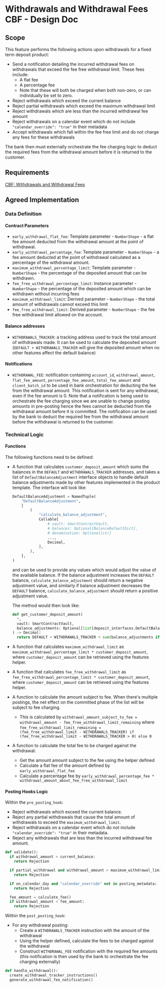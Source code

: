 # Withdrawals and Withdrawal Fees CBF - Design Doc

## Scope

This feature performs the following actions upon withdrawals for a fixed term deposit product:

- Send a notification detailing the incurred withdrawal fees on withdrawals that exceed the fee free withdrawal limit. These fees include:
  - A flat fee
  - A percentage fee
  - Note that these will both be charged when both non-zero, or can individually be set to zero.
- Reject withdrawals which exceed the current balance
- Reject partial withdrawals which exceed the maximum withdrawal limit
- Reject withdrawals which are less than the incurred withdrawal fee amount
- Reject withdrawals on a calendar event which do not include `"calendar_override": "true"` in their metadata
- Accept withdrawals which fall within the fee free limit and do not charge any fees for these withdrawals

The bank then must externally orchestrate the fee charging logic to deduct the required fees from the withdrawal amount before it is returned to the customer.

## Requirements

[CBF: Withdrawals and Withdrawal Fees](https://pennyworth.atlassian.net/browse/CPP-2092)

## Agreed Implementation

### Data Definition

#### Contract Parameters

- `early_withdrawal_flat_fee`: Template parameter - `NumberShape` - a flat fee amount deducted from the withdrawal amount at the point of withdrawal.
- `early_withdrawal_percentage_fee`: Template parameter - `NumberShape` - a fee amount deducted at the point of withdrawal calculated as a percentage of the withdrawal amount.
- `maximum_withdrawal_percentage_limit`: Template parameter - `NumberShape` - the percentage of the deposited amount that can be withdrawn.
- `fee_free_withdrawal_percentage_limit`: Instance parameter - `NumberShape` - the percentage of the deposited amount which can be withdrawn without incurring fees
- `maximum_withdrawal_limit`: Derived parameter - `NumberShape` - the total amount of withdrawals cannot exceed this limit
- `fee_free_withdrawal_limit`: Derived parameter - `NumberShape` - the fee free withdrawal limit allowed on the account.

#### Balance addresses

- `WITHDRAWALS_TRACKER`: a tracking address used to track the total amount of withdrawals made. It can be used to calculate the deposited amount (`DEFAULT + WITHDRAWALS_TRACKER` will give the deposited amount when no other features affect the default balance)

#### Notifications

- `WITHDRAWAL_FEE`: notification containing `account_id`, `withdrawal_amount`, `flat_fee_amount`, `percentage_fee_amount`, `total_fee_amount` and `client_batch_id` to be used in bank orchestration for deducting the fee from the withdrawal amount. This notification is sent for any withdrawal, even if the fee amount is 0. Note that a notification is being used to orchestrate the fee charging since we are unable to change posting amounts in pre-posting hence the fees cannot be deducted from the withdrawal amount before it is committed. The notification can be used by the bank to deduct the required fee from the withdrawal amount before the withdrawal is returned to the customer.

### Technical Logic

#### Functions

The following functions need to be defined:

- A function that calculates `customer_deposit_amount` which sums the balances in the `DEFAULT` and `WITHDRAWALS_TRACKER` addresses, and takes a list of `DefaultBalanceAdjustment` interface objects to handle default balance adjustments made by other features implemented in the product template. The interface will look like:

  ```python
  DefaultBalanceAdjustment = NamedTuple(
      "DefaultBalanceAdjustment",
      [
          (
              "calculate_balance_adjustment",
              Callable[
                  # vault: SmartContractVault,
                  # balances: Optional[BalanceDefaultDict],
                  # denomination: Optional[str]
                  ...,
                  Decimal,
              ],
          ),
      ],
  )
  ```

  and can be used to provide any values which would adjust the value of the available balance. If the balance adjustment increases the `DEFAULT` balance, `calculate_balance_adjustment` should return a negative adjustment value, and similarly if balance adjustment decreases the `DEFAULT` balance, `calculate_balance_adjustment` should return a positive adjustment value.

  The method would then look like:

  ```python
  def get_customer_deposit_amount(
    *,
    vault: SmartContractVault,
    balance_adjustments: Optional[list[deposit_interfaces.DefaultBalanceAdjustment]] = None,
  ) -> Decimal:
    return DEFAULT + WITHDRAWALS_TRACKER + sum(balance_adjustments if balance_adjustments else [])
  ```

- A function that calculates `maximum_withdrawal_limit` as `maximum_withdrawal_percentage_limit * customer_deposit_amount`, where `customer_deposit_amount` can be retrieved using the features helper.
- A function that calculates `fee_free_withdrawal_limit` as `fee_free_withdrawal_percentage_limit * customer_deposit_amount`, where `customer_deposit_amount` can be retrieved using the features helper.
- A function to calculate the amount subject to fee. When there's multiple postings, the net effect on the committed phase of the list will be subject to fee charging.
  - This is calculated by `withdrawal_amount_subject_to_fee = withdrawal_amount - fee_free_withdrawal_limit_remaining` where `fee_free_withdrawal_limit_remaining = (fee_free_withdrawal_limit - WITHDRAWALS_TRACKER) if (fee_free_withdrawal_limit - WITHDRAWALS_TRACKER > 0) else 0`
- A function to calculate the total fee to be charged against the withdrawal:
  - Get the amount amount subject to the fee using the helper defined
  - Calculate a flat fee of the amount defined by `early_withdrawal_flat_fee`
  - Calculate a percentage fee by `early_withdrawal_percentage_fee * withdrawal_amount_about_fee_free_withdrawal_limit`

#### Posting Hooks Logic

Within the `pre_posting_hook`:

- Reject withdrawals which exceed the current balance.
- Reject any partial withdrawals that cause the total amount of withdrawals to exceed the `maximum_withdrawal_limit`.
- Reject withdrawals on a calendar event which do not include `"calendar_override": "true"` in their metadata.
- Reject any withdrawals that are less than the incurred withdrawal fee amount.

```python
def validate():
  if withdrawal_amount > current_balance:
    return Rejection

  if partial_withdrawal and withdrawal_amount > maximum_withdrawal_limit:
    return Rejection

  if on_calendar_day and "calendar_override" not in posting_metadata:
    return Rejection

  fee_amount = calculate_fee()
  if withdrawal_amount < fee_amount:
    return Rejection
```

Within the `post_posting_hook`:

- For any withdrawal posting:
  - Create a `WITHDRAWALS_TRACKER` instruction with the amount of the withdrawal
  - Using the helper defined, calculate the fees to be charged against the withdrawal
  - Construct `WITHDRAWAL_FEE` notification with the required fee amounts (this notification is then used by the bank to orchestrate the fee charging externally)

```python
def handle_withdrawal():
  create_withdrawal_tracker_instructions()
  generate_withdrawal_fee_notification()
```
